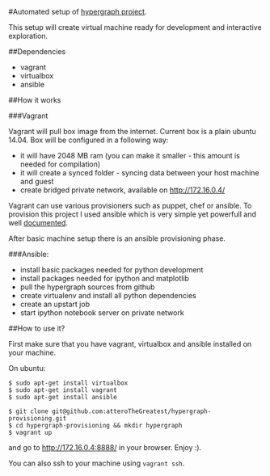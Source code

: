 #Automated setup of [hypergraph project](https://github.com/atteroTheGreatest/hypergraph).

This setup will create virtual machine ready for development and interactive exploration.

##Dependencies

- vagrant
- virtualbox
- ansible

##How it works

###Vagrant

Vagrant will pull box image from the internet. Current box is a plain ubuntu 14.04.
Box will be configured in a following way:

 - it will have 2048 MB ram (you can make it smaller - this amount is needed for compilation)
 - it will create a synced folder - syncing data between your host machine and guest
 - create bridged private network, available on http://172.16.0.4/

Vagrant can use various provisioners such as puppet, chef or ansible.
To provision this project I used ansible which is very simple yet powerfull
and well [documented](http://docs.ansible.com/).

After basic machine setup there is an ansible provisioning phase.

###Ansible:

- install basic packages needed for python development
- install packages needed for ipython and matplotlib
- pull the hypergraph sources from github
- create virtualenv and install all python dependencies
- create an upstart job
- start ipython notebook server on private network


##How to use it?

First make sure that you have vagrant, virtualbox and ansible installed
on your machine.

On ubuntu:

```
$ sudo apt-get install virtualbox
$ sudo apt-get install vagrant
$ sudo apt-get install ansible
```

```
$ git clone git@github.com:atteroTheGreatest/hypergraph-provisioning.git
$ cd hypergraph-provisioning && mkdir hypergraph
$ vagrant up
```

and go to http://172.16.0.4:8888/ in your browser. Enjoy :).

You can also ssh to your machine using `vagrant ssh`.
